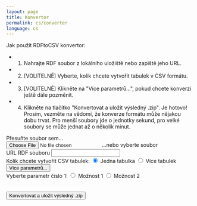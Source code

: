 ```yaml
---
layout: page
title: Konvertor
permalink: cs/converter
language: cs
---
```

Jak použít RDFtoCSV konvertor:
- 1) Nahrajte RDF soubor z lokálního uložiště nebo zapiště jeho URL.
- 2) [VOLITELNÉ] Vyberte, kolik chcete vytvořit tabulek v CSV formátu.
- 3) [VOLITELNÉ] Klikněte na "Více parametrů...", pokud chcete konverzi ještě dále pozměnit.
- 4) Klikněte na tlačítko "Konvertovat a uložit výsledný .zip".
Je hotovo! Prosím, vezměte na vědomí, že konverze formátu může nějakou dobu trvat. Pro menší soubory jde o jednotky sekund, pro velké soubory se může jednat až o několik minut.

<form id="rdfandconfiguration" action="https://rdf-to-csvw.onrender.com/rdftocsvw" method="post">
    <script src="https://ajax.googleapis.com/ajax/libs/jquery/1.11.1/jquery.min.js"></script>
    <div id="drop-zone">
        Přesuňte soubor sem...<br>
        <label class="label" id="labelForFileInput">
            <input type="file" name="file" id="file" required/>
            <span id="spanForFileInput">...nebo vyberte soubor</span>
        </label>
    </div>
    <label for="fileURL">URL RDF souboru</label>
    <input type="text" id="fileURL" name="fileURL" required> 
    <br>
    <label>Kolik chcete vytvořit CSV tabulek:</label>
    <label>
        <input type="radio" name="choice" value="option1" checked="checked" >
            Jedna tabulka
        </label>
        <label>
        <input type="radio" name="choice" value="option2">
            Více tabulek
        </label><br>
            <button id="toggleButton">Více parametrů...</button>
        <div id="toggleContent">
            <label>Vyberte parametr číslo 1:</label>
    <label>
        <input type="radio" name="choice2" value="opt1" >
            Možnost 1
        </label>
        <label>
        <input type="radio" name="choice2" value="opt2">
            Možnost 2
        </label><br>
        </div>
    <br><br>
    <input type="submit" value="Konvertovat a uložit výsledný .zip" id="submitButton">
</form>
<div id="responsePlace">
<label id="previewLabel"></label>
</div>

<script type="text/javascript" src="https://ladymalande.github.io/{{ base.url }}/{{ 'assets/sendPost.js' | relative_url }}"></script>
